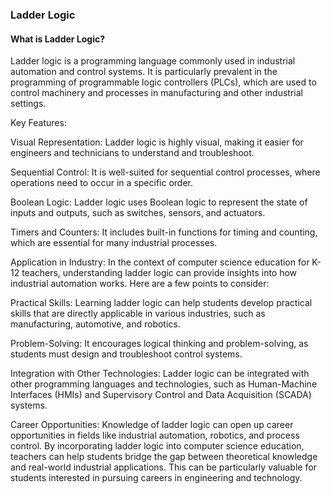 ### Ladder Logic 

#### What is Ladder Logic?
Ladder logic is a programming language commonly used in industrial automation and control systems. It is particularly prevalent in the programming of programmable logic controllers (PLCs), which are used to control machinery and processes in manufacturing and other industrial settings.

Key Features:

Visual Representation: Ladder logic is highly visual, making it easier for engineers and technicians to understand and troubleshoot.

Sequential Control: It is well-suited for sequential control processes, where operations need to occur in a specific order.

Boolean Logic: Ladder logic uses Boolean logic to represent the state of inputs and outputs, such as switches, sensors, and actuators.

Timers and Counters: It includes built-in functions for timing and counting, which are essential for many industrial processes.

Application in Industry:
In the context of computer science education for K-12 teachers, understanding ladder logic can provide insights into how industrial automation works. Here are a few points to consider:

Practical Skills: Learning ladder logic can help students develop practical skills that are directly applicable in various industries, such as manufacturing, automotive, and robotics.

Problem-Solving: It encourages logical thinking and problem-solving, as students must design and troubleshoot control systems.

Integration with Other Technologies: Ladder logic can be integrated with other programming languages and technologies, such as Human-Machine Interfaces (HMIs) and Supervisory Control and Data Acquisition (SCADA) systems.

Career Opportunities: Knowledge of ladder logic can open up career opportunities in fields like industrial automation, robotics, and process control.
By incorporating ladder logic into computer science education, teachers can help students bridge the gap between theoretical knowledge and real-world industrial applications. This can be particularly valuable for students interested in pursuing careers in engineering and technology.

